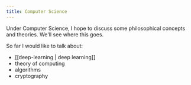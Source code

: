 ```yaml
---
title: Computer Science
---
```


Under Computer Science, I hope to discuss some philosophical concepts and theories.
We'll see where this goes.

So far I would like to talk about:
- [[deep-learning | deep learning]]
- theory of computing
- algorithms
- cryptography

